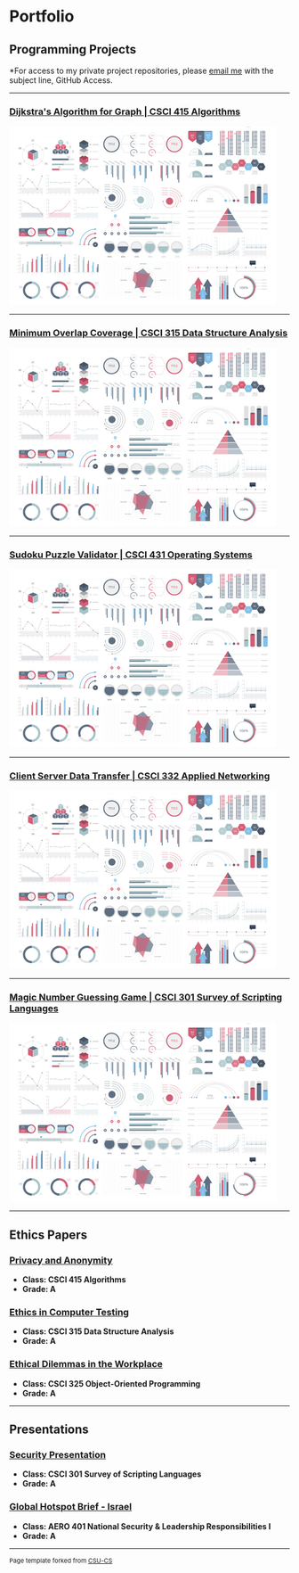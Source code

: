 Portfolio
=========

Programming Projects
--------------------

*For access to my private project repositories, please [email me](mailto:mdstargel@csustudent.net?subject=GitHub%20Access) with the subject line, GitHub Access.

---
### [Dijkstra's Algorithm for Graph | CSCI 415 Algorithms](project1)

![Project 1 Thumbnail Name](images/dummy_thumbnail.jpg)

---
### [Minimum Overlap Coverage | CSCI 315 Data Structure Analysis](project2)

![Project 2 Thumbnail Name](images/dummy_thumbnail.jpg)

---
### [Sudoku Puzzle Validator | CSCI 431 Operating Systems](project2)

![Project 2 Thumbnail Name](images/dummy_thumbnail.jpg)

---
### [Client Server Data Transfer | CSCI 332 Applied Networking](project3)

![Project 3 Thumbnail Name](images/dummy_thumbnail.jpg)

---
### [Magic Number Guessing Game | CSCI 301 Survey of Scripting Languages](project4)

![Project 4 Thumbnail Name](images/dummy_thumbnail.jpg)

---

Ethics Papers
-------------

### [Privacy and Anonymity](/pdf/CSCI_415_Ethics_Paper.pdf)

-   **Class: CSCI 415 Algorithms**  
-   **Grade: A**

### [Ethics in Computer Testing](/pdf/CSCI_315_Ethics_Paper.pdf)

-   **Class: CSCI 315 Data Structure Analysis** 
-   **Grade: A**

### [Ethical Dilemmas in the Workplace](/pdf/CSCI_325_Ethics_Paper.pdf)

-   **Class: CSCI 325 Object-Oriented Programming** 
-   **Grade: A**

---

Presentations
-------------

### [Security Presentation](/pdf/Security_Presentation.pdf)

- **Class: CSCI 301 Survey of Scripting Languages** 
- **Grade: A**


### [Global Hotspot Brief - Israel](/pdf/Stargel_Global_Hotspot_Brief.pdf)

- **Class: AERO 401 National Security & Leadership Responsibilities I** 
- **Grade: A**

---

<p style="font-size:11px">Page template forked from <a href="https://github.com/csu-cs/csci-portfolio">CSU-CS</a></p>
<!-- Remove above link if you don't want to attributive -->

